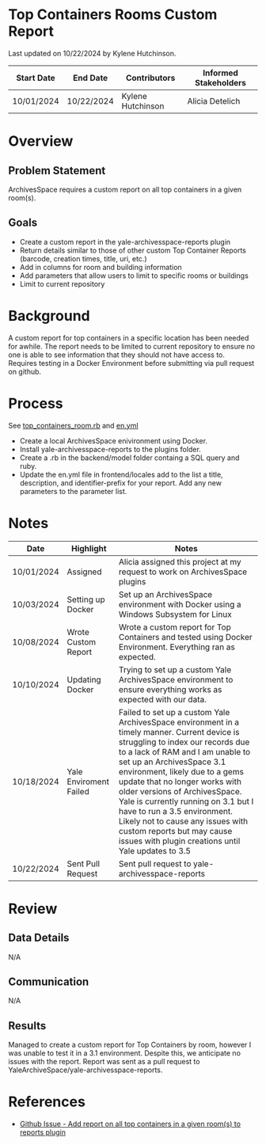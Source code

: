 # Top Containers Rooms Custom Report
Last updated on 10/22/2024 by Kylene Hutchinson.

| Start Date | End Date | Contributors | Informed Stakeholders |
| ---------- | -------- | ------------ | --------------------- |
| 10/01/2024 | 10/22/2024 | Kylene Hutchinson | Alicia Detelich |

# Overview
## Problem Statement
ArchivesSpace requires a custom report on all top containers in a given room(s).

## Goals
- Create a custom report in the yale-archivesspace-reports plugin
- Return details similar to those of other custom Top Container Reports (barcode, creation times, title, uri, etc.)
- Add in columns for room and building information
- Add parameters that allow users to limit to specific rooms or buildings
- Limit to current repository

# Background
A custom report for top containers in a specific location has been needed for awhile. The report needs to be limited to current repository to ensure no one is able to see information that they should not have access to.  
Requires testing in a Docker Environment before submitting via pull request on github.


# Process
See [top_containers_room.rb](top_containers_room.rb) and [en.yml](en.yml)  
- Create a local ArchivesSpace enivironment using Docker.
- Install yale-archivesspace-reports to the plugins folder.
- Create a .rb in the backend/model folder containg a SQL query and ruby.
- Update the en.yml file in frontend/locales add to the list a title, description, and identifier-prefix for your report. Add any new parameters to the parameter list.

# Notes
| Date | Highlight | Notes |
| ---- | --------- | ----- |
| 10/01/2024 | Assigned | Alicia assigned this project at my request to work on ArchivesSpace plugins |
| 10/03/2024 | Setting up Docker | Set up an ArchivesSpace environment with Docker using a Windows Subsystem for Linux |
| 10/08/2024 | Wrote Custom Report | Wrote a custom report for Top Containers and tested using Docker Environment. Everything ran as expected.|
| 10/10/2024 | Updating Docker | Trying to set up a custom Yale ArchivesSpace environment to ensure everything works as expected with our data. |
| 10/18/2024 | Yale Enviroment Failed | Failed to set up a custom Yale ArchivesSpace environment in a timely manner. Current device is struggling to index our records due to a lack of RAM and I am unable to set up an ArchivesSpace 3.1 environment, likely due to a gems update that no longer works with older versions of ArchivesSpace. Yale is currently running on 3.1 but I have to run a 3.5 environment. Likely not to cause any issues with custom reports but may cause issues with plugin creations until Yale updates to 3.5 |
| 10/22/2024 | Sent Pull Request | Sent pull request to yale-archivesspace-reports |

# Review

## Data Details
N/A
## Communication
N/A
## Results
Managed to create a custom report for Top Containers by room, however I was unable to test it in a 3.1 environment. Despite this, we anticipate no issues with the report. Report was sent as a pull request to YaleArchiveSpace/yale-archivesspace-reports.

# References

- [Github Issue - Add report on all top containers in a given room(s) to reports plugin](https://github.com/orgs/Yale-DMAC/projects/1/views/1?pane=issue&itemId=44064929)
